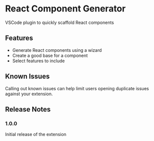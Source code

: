 # React Component Generator

VSCode plugin to quickly scaffold React components

## Features

* Generate React components using a wizard
* Create a good base for a component
* Select features to include

## Known Issues

Calling out known issues can help limit users opening duplicate issues against your extension.

## Release Notes

### 1.0.0

Initial release of the extension
